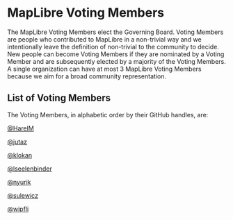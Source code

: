 # MapLibre Voting Members

The MapLibre Voting Members elect the Governing Board. Voting Members are people who contributed to MapLibre in a non-trivial way and we intentionally leave the definition of non-trivial to the community to decide. New people can become Voting Members if they are nominated by a Voting Member and are subsequently elected by a majority of the Voting Members. A single organization can have at most 3 MapLibre Voting Members because we aim for a broad community representation.

## List of Voting Members

The Voting Members, in alphabetic order by their GitHub handles, are:

[@HarelM](https://github.com/harelm)

[@jutaz](https://github.com/jutaz)

[@klokan](https://github.com/klokan)

[@lseelenbinder](https://github.com/lseelenbinder)

[@nyurik](https://github.com/nyurik)

[@sulewicz](https://github.com/sulewicz)

[@wipfli](https://github.com/wipfli)
